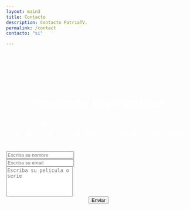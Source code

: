 ```yaml
---
layout: main3
title: Contacto
description: Contacto PatriaTV.
permalink: /contact
contacto: "si"

---
```



<div class="container-contact" style="padding-top:70px;">

  <h2 style="color: white; text-align: center; font-size:35px;">Envíanos tus Pedidos </h2>
  <p style="color:white; text-align:center; font-size:18px;"> Si tienes alguna pelicula o serie en especial que desees ver, escribela y envíanosla. La subiremos lo más pronto posible</p>

  <div id="form" class="contact-form">
    	<form name="gform" id="gform" enctype="text/plain" action="https://docs.google.com/forms/d/e/1FAIpQLSdAaQZuepljZXqpwFCW1Qd-KbbXROj6nhJ8IH3qc8hwwj1wtw/formResponse?" target="hidden_iframe" onsubmit="submitted=true;">
																	<div class="form-group">
																		<input type="text" placeholder="Escriba su nombre" required  class="form-control" name="entry.2007477976" id="entry.2007477976" >
																	</div>
                                  <div class="form-group">
																		<input type="email" required placeholder="Escriba su email"  class="form-control" name="entry.2053442852" id="entry.2053442852" >
																	</div>
                                  <div class="form-group">
                                     <textarea required style="resize: none;" placeholder="Escriba su pelicula o serie" class="form-control rounded-0" name="entry.265896009" id="entry.265896009"  rows="5"></textarea>	
																	</div>
																	 <div class="form-group" align="center">
																		 <input type="submit" value="Enviar" class="btn btn-danger">
																	</div>
				</form>
			<iframe name="hidden_iframe" id="hidden_iframe" style="display:none;" onload="if(submitted) {}"></iframe>
  </div>




</div>

